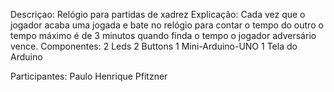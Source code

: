 Descriçao: Relógio para partidas de xadrez
Explicação: Cada vez que o jogador acaba uma jogada e bate no relógio para contar o tempo do outro
            o tempo máximo é de 3 minutos quando finda o tempo o jogador adversário vence.
Componentes: 2 Leds
             2 Buttons
             1 Mini-Arduino-UNO
             1 Tela do Arduino
             
Participantes: Paulo Henrique Pfitzner
